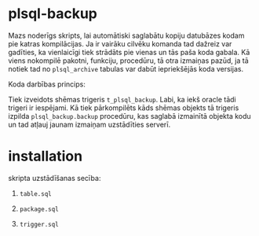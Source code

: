 plsql-backup
=============

Mazs noderīgs skripts, lai automātiski saglabātu kopiju datubāzes kodam pie katras kompilācijas.
Ja ir vairāku cilvēku komanda tad dažreiz var gadīties,
ka vienlaicīgi tiek strādāts pie vienas un tās paša koda gabala. 
Kā viens nokompilē pakotni, funkciju, procedūru, tā otra izmaiņas pazūd, 
ja tā notiek tad no `plsql_archive` tabulas var dabūt iepriekšējās koda versijas.

Koda darbības princips:

Tiek izveidots shēmas trigeris `t_plsql_backup`. Labi, ka iekš oracle tādi trigeri ir iespējami.
Kā tiek pārkompilēts kāds shēmas objekts tā trigeris izpilda `plsql_backup.backup` procedūru,
kas saglabā izmainītā objekta kodu un tad atļauj jaunam izmaiņam uzstādīties serverī.

installation
==============
skripta uzstādīšanas secība:

1) `table.sql`

2) `package.sql`

3) `trigger.sql`
